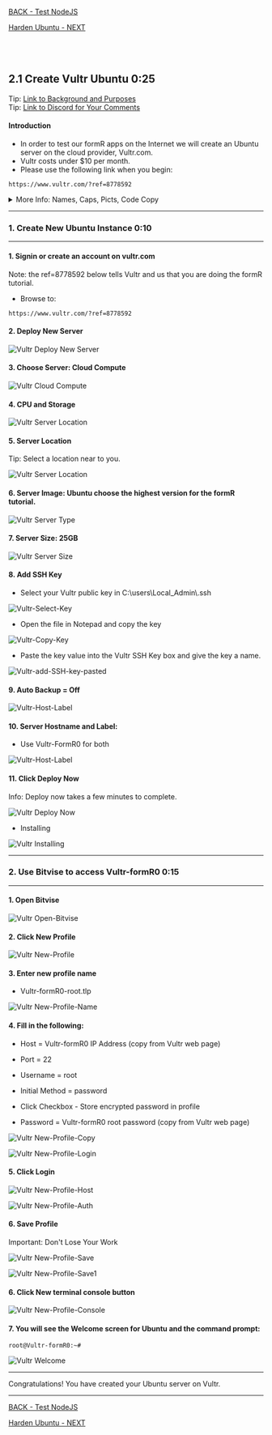 <!-- ------------------------------------------------------------------------- -->

<div class="page-back">

[BACK - Test NodeJS](/Setup/fr0102_Test-Node.md)
</div><div class="page-next">

[Harden Ubuntu - NEXT](/Setup/fr0302_Setup-Hardening-Ubuntu.md)
</div><div style="margin-top:35px">&nbsp;</div>

<!-- ------------------------------------------------------------------------- -->

## 2.1 Create Vultr Ubuntu 0:25 <!-- {docsify-ignore} -->
<div class="notice-tip">
  <div class="notice-tip-header">
    Tip: <a href="../Setup/purposes/pfr0301_Setup-Vultr-Ubuntu.md" target="_blank">Link to Background and Purposes</a> 
  </div>  
</div>

<div class="notice-tip">
  <div class="notice-tip-header">
    Tip: <a href="https://discord.com/channels/928752444316483585/931217076885008495" target="_blank">Link to Discord for Your Comments</a> 
  </div>  
</div>

#### Introduction <!-- {docsify-ignore} -->
- In order to test our formR apps on the Internet  we will create an Ubuntu server on the cloud provider, Vultr.com. 
- Vultr costs under $10 per month. 
- Please use the following link when you begin:

```
https://www.vultr.com/?ref=8778592
```

<details class="details-style">
    <summary class="summary-style">
More Info: Names, Caps, Picts, Code Copy
    </summary>
    <div class="popup">

- In this tutorial please be careful to use the Exact Spelling and Capitalization. You will be using Windows, Unix and GitBash command prompts. Improper captialization will cause commands to fail. Some examples are: Local_Admin, myProject, repos, remotes and .ssh.

- This documentation was produced in 2021-2022. You will experience differences in some of the pictures due to the changes made over time by the developers of the softwares and web sites that are used.

- We recommend that you copy and paste code snippets from the documentation into your workstation/server. This will reduce the errors caused by hand typing.
Hover over the snippet and click copy, then paste as appropriate.

</div>
</details>


----
### 1. Create New Ubuntu Instance  0:10
----
#### 1. Signin or create an account on vultr.com 


<div class="notice-tip">
  <div class="notice-tip-header">
    Note: the ref=8778592 below tells Vultr and us that you are doing the formR tutorial.
  </div>  
</div>

- Browse to:

```
https://www.vultr.com/?ref=8778592
```

#### 2. Deploy New Server 

![Vultr Deploy New Server](./images/fr0301-01_Vultr-Deploy-New-Server.png "Deploy New Server")

#### 3. Choose Server: Cloud Compute

![Vultr Cloud Compute](./images/fr0301-02_Vultr-Cloud-Compute.png "Cloud Compute")

#### 4. CPU and Storage

![Vultr Server Location](./images/fr0301-03_Vultr-Server-CPU.png "Server Location")

#### 5. Server Location

<div class="notice-tip">
  <div class="notice-tip-header">
    Tip: Select a location near to you.</a> 
  </div>
</div>

![Vultr Server Location](./images/fr0301-03_Vultr-Server-Location.png "Server Location")

#### 6. Server Image: Ubuntu choose the highest version for the formR tutorial.

![Vultr Server Type](./images/fr0301-04_Vultr-Server-Type.png "Server Type")

#### 7. Server Size: 25GB

![Vultr Server Size](./images/fr0301-05_Vultr-Server-Size.png "Server Size")

#### 8. Add SSH Key

- Select your Vultr public key in C:\users\Local_Admin\\.ssh

![Vultr-Select-Key](./images/fr0301-06_Vultr-Select-Key.png "Vultr-Select-Key")

- Open the file in Notepad and copy the key 

![Vultr-Copy-Key](./images/fr0301-06_Vultr-Copy-Key.png "Vultr-Copy-Key")

- Paste the key value into the Vultr SSH Key box and give the key a name.

![Vultr-add-SSH-key-pasted](./images/fr0301-06_Vultr-add-SSH-key-pasted.png "Vultr-add-SSH-key-pasted")

#### 9. Auto Backup = Off

![Vultr-Host-Label](./images/fr0301-07_Vultr-Auto-Backup.png "Vultr-Host-Label")

#### 10. Server Hostname and Label: 

- Use Vultr-FormR0 for both

![Vultr-Host-Label](./images/fr0301-07_Vultr-Host-Label.png "Vultr-Host-Label")


#### 11. Click Deploy Now

<div class="notice-tip">
  <div class="notice-tip-header">
    Info: Deploy now takes a few minutes to complete.</a> 
  </div>
</div>

![Vultr Deploy Now](./images/fr0301-07_Vultr-Deploy-Now.png "Deploy Now")

- Installing

![Vultr Installing](./images/fr0301-08_Vultr-Installing.png "Installing")

----
### 2. Use Bitvise to access Vultr-formR0  0:15
----
#### 1. Open Bitvise

![Vultr Open-Bitvise](./images/fr0301-09_Vultr-Open-Bitvise.png "Vultr Open-Bitvise")

#### 2. Click New Profile

![Vultr New-Profile](./images/fr0301-09_Vultr-New-Profile.png "Vultr New-Profile")

#### 3. Enter new profile name

- Vultr-formR0-root.tlp


![Vultr New-Profile-Name](./images/fr0301-09_Vultr-New-Profile-Name.png "Vultr New-Profile-Name")

#### 4. Fill in the following:

- Host = Vultr-formR0 IP Address (copy from Vultr web page)

- Port = 22

- Username = root

- Initial Method = password

- Click Checkbox - Store encrypted password in profile

- Password = Vultr-formR0 root password (copy from Vultr web page)

![Vultr New-Profile-Copy](./images/fr0301-09_Vultr-New-Profile-Copy.png "Vultr New-Profile-Copy")

![Vultr New-Profile-Login](./images/fr0301-09_Vultr-New-Profile-Login.png "Vultr New-Profile-Login")

#### 5. Click Login

![Vultr New-Profile-Host](./images/fr0301-09_Vultr-New-Profile-Host.png "Vultr New-Profile-Host")

![Vultr New-Profile-Auth](./images/fr0301-09_Vultr-New-Profile-Auth.png "Vultr New-Profile-Auth")

#### 6. Save Profile

<div class="notice-warning">
  <div class="notice-warning-header">
    Important: Don't Lose Your Work
  </div>
</div>  


![Vultr New-Profile-Save](./images/fr0301-09_Vultr-New-Profile-Save.png "Vultr New-Profile-Save")

![Vultr New-Profile-Save1](./images/fr0301-09_Vultr-New-Profile-Save1.png "Vultr New-Profile-Save1")



#### 6. Click New terminal console button

![Vultr New-Profile-Console](./images/fr0301-09_Vultr-New-Profile-Console-root.png "Vultr New-Profile-Console")

#### 7. You will see the Welcome screen for Ubuntu and the command prompt:

    root@Vultr-formR0:~#

![Vultr Welcome](./images/fr0301-13_Vultr-Welcome.png "Welcome")

----
<div class="notice-success">
  <div class="notice-success-header">
    Congratulations! You have created your Ubuntu server on Vultr.
  </div>
</div>

----


<!-- ------------------------------------------------------------------------- -->

<div class="page-back">

[BACK - Test NodeJS](/Setup/fr0104_Test-Node.md)
</div><div class="page-next">

[Harden Ubuntu - NEXT](/Setup/fr0302_Setup-Hardening-Ubuntu.md)
</div>



